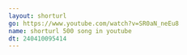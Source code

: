 ```yaml
---
layout: shorturl
go: https://www.youtube.com/watch?v=SR0aN_neEu8
name: shorturl 500 song in youtube
dt: 240410095414
---
```

